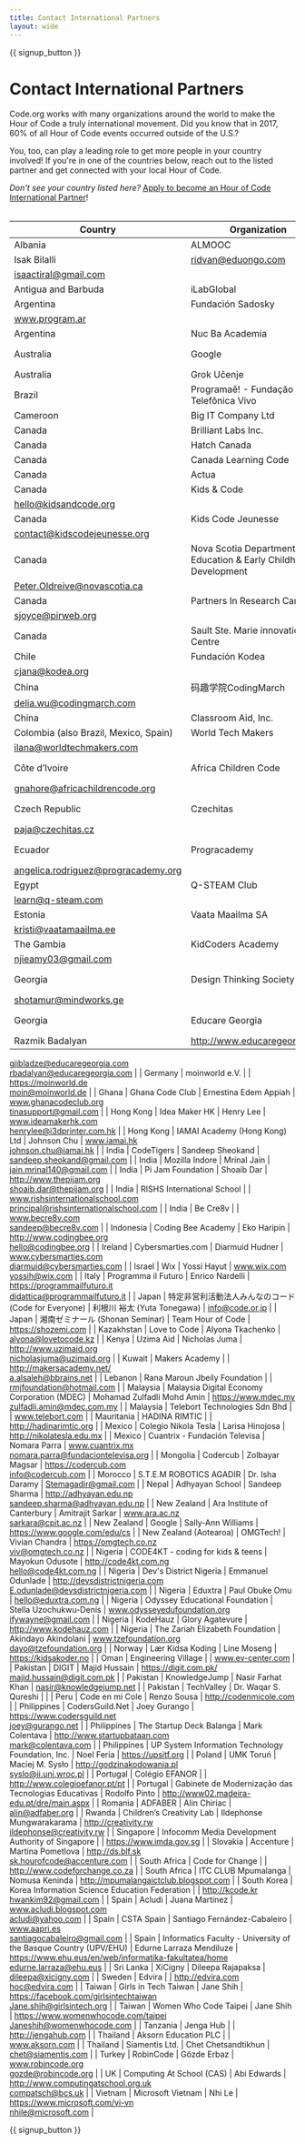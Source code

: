 ```yaml
---
title: Contact International Partners
layout: wide
---
```


<style>
  ul {
    margin: 0px 20px 20px 20px;
  }
</style>

{{ signup_button }}

# Contact International Partners

Code.org works with many organizations around the world to make the Hour of Code a truly international movement. Did you know that in 2017, 60% of all Hour of Code events occurred outside of the U.S.?

You, too, can play a leading role to get more people in your country involved! If you're in one of the countries below, reach out to the listed partner and get connected with your local Hour of Code.

*Don't see your country listed here?* [Apply to become an Hour of Code International Partner](https://goo.gl/forms/PZQEsqvet7yBE5ps2)! <br /> <br />

| Country                               | Organization                                                      | Contact Name                       | Email or Website                                                                              |
| ------------------------------------- | ----------------------------------------------------------------- | ---------------------------------- | --------------------------------------------------------------------------------------------- |
| Albania                               | ALMOOC                                                            | Ridvan Aliu   
Isak Bilalli        | ridvan@eduongo.com   
isaactiral@gmail.com                                                    |
| Antigua and Barbuda                   | iLabGlobal                                                        |                                    | http://ilabglobal.com                                                                         |
| Argentina                             | Fundación Sadosky                                                 |                                    | www.fundacionsadosky.org.ar   
www.program.ar                                                 |
| Argentina                             | Nuc Ba Academia                                                   |                                    | http://academia.nucba.com.ar                                                                  |
| Australia                             | Google                                                            | Marie Efstathiou                   | https://www.google.com/edu/cs                                                                 |
| Australia                             | Grok Učenje                                                       | Jane Abrams                        | https://groklearning.com                                                                      |
| Brazil                                | Programaê! - Fundação Telefônica Vivo                             |                                    | http://programae.org.br/horadocodigo                                                          |
| Cameroon                              | Big IT Company Ltd                                                |                                    |                                                                                               |
| Canada                                | Brilliant Labs Inc.                                               |                                    | https://www.brilliantlabs.ca                                                                  |
| Canada                                | Hatch Canada                                                      |                                    | www.hatchcanada.com                                                                           |
| Canada                                | Canada Learning Code                                              | Carolyn Van                        | https://www.canadalearningcode.ca                                                             |
| Canada                                | Actua                                                             | Tracy Ross                         | www.actua.ca                                                                                  |
| Canada                                | Kids & Code                                                       |                                    | www.kidsandcode.org   
hello@kidsandcode.org                                                  |
| Canada                                | Kids Code Jeunesse                                                | Bry LeBlanc                        | http://kidscodejeunesse.org   
contact@kidscodejeunesse.org                                   |
| Canada                                | Nova Scotia Department of Education & Early Childhood Development | Peter Oldreive                     | http://ednet.ns.ca   
Peter.Oldreive@novascotia.ca                                            |
| Canada                                | Partners In Research Canada                                       | Stacey Joyce                       | www.pirweb.org/en   
sjoyce@pirweb.org                                                        |
| Canada                                | Sault Ste. Marie innovation Centre                                |                                    | https://ssmic.com/                                                                            |
| Chile                                 | Fundación Kodea                                                   | Claudia Jaña                       | http://horadelcodigo.cl   
cjana@kodea.org                                                    |
| China                                 | 码趣学院CodingMarch                                                   | Delia Wu                           | www.codingmarch.com   
delia.wu@codingmarch.com                                               |
| China                                 | Classroom Aid, Inc.                                               |                                    | http://classroom-aid.com/CS4Good                                                              |
| Colombia (also Brazil, Mexico, Spain) | World Tech Makers                                                 | Ilana Milkes                       | http://worldtechmakers.com   
ilana@worldtechmakers.com                                       |
| Côte d’Ivoire                         | Africa Children Code                                              | M. Gnahoré Didier                  | http://www.africachildrencode.org   
gnahore@africachildrencode.org                           |
| Czech Republic                        | Czechitas                                                         | Pavla Randakova                    | https://czechitas.cz   
paja@czechitas.cz                                                     |
| Ecuador                               | Progracademy                                                      | Angelica Rodriguez                 | http://www.progracademy.org   
angelica.rodriguez@progracademy.org                            |
| Egypt                                 | Q-STEAM Club                                                      | Tamer Ragab                        | http://q-steam.com   
learn@q-steam.com                                                       |
| Estonia                               | Vaata Maailma SA                                                  | Kristi Kivilo                      | http://www.vaatamaailma.ee   
kristi@vaatamaailma.ee                                          |
| The Gambia                            | KidCoders Academy                                                 | Amie Njie                          | http://www.kidcodersacademy.gm   
njieamy03@gmail.com                                         |
| Georgia                               | Design Thinking Society                                           | Shota Murtskhvaladze               | http://designthinkingsociety.org.ge   
shotamur@mindworks.ge                                  |
| Georgia                               | Educare Georgia                                                   | George Jibladze   
Razmik Badalyan | http://www.educaregeorgia.org   
gjibladze@educaregeorgia.com   
rbadalyan@educaregeorgia.com |
| Germany                               | moinworld e.V.                                                    |                                    | https://moinworld.de   
moin@moinworld.de                                                     |
| Ghana                                 | Ghana Code Club                                                   | Ernestina Edem Appiah              | www.ghanacodeclub.org   
tinasupport@gmail.com                                                |
| Hong Kong                             | Idea Maker HK                                                     | Henry Lee                          | www.ideamakerhk.com   
henrylee@i3dprinter.com.hk                                             |
| Hong Kong                             | IAMAI Academy (Hong Kong) Ltd                                     | Johnson Chu                        | www.iamai.hk   
johnson.chu@iamai.hk                                                          |
| India                                 | CodeTigers                                                        | Sandeep Sheokand                   | sandeep.sheokand@gmail.com                                                                    |
| India                                 | Mozilla Indore                                                    | Mrinal Jain                        | jain.mrinal140@gmail.com                                                                      |
| India                                 | Pi Jam Foundation                                                 | Shoaib Dar                         | http://www.thepijam.org   
shoaib.dar@thepijam.org                                            |
| India                                 | RISHS International School                                        |                                    | www.rishsinternationalschool.com   
principal@rishsinternationalschool.com                    |
| India                                 | Be Cre8v                                                          |                                    | www.becre8v.com   
sandeep@becre8v.com                                                        |
| Indonesia                             | Coding Bee Academy                                                | Eko Haripin                        | http://www.codingbee.org   
hello@codingbee.org                                               |
| Ireland                               | Cybersmarties.com                                                 | Diarmuid Hudner                    | www.cybersmarties.com   
diarmuid@cybersmarties.com                                           |
| Israel                                | Wix                                                               | Yossi Hayut                        | www.wix.com   
yossih@wix.com                                                                 |
| Italy                                 | Programma il Futuro                                               | Enrico Nardelli                    | https://programmailfuturo.it   
didattica@programmailfuturo.it                                |
| Japan                                 | 特定非営利活動法人みんなのコード (Code for Everyone)                              | 利根川 裕太 (Yuta Tonegawa)             | info@code.or.jp                                                                               |
| Japan                                 | 湘南ゼミナール (Shonan Seminar)                                          | Team Hour of Code                  | https://shozemi.com                                                                           |
| Kazakhstan                            | Love to Code                                                      | Alyona Tkachenko                   | alyona@lovetocode.kz                                                                          |
| Kenya                                 | Uzima Aid                                                         | Nicholas Juma                      | http://www.uzimaid.org   
nicholasjuma@uzimaid.org                                            |
| Kuwait                                | Makers Academy                                                    |                                    | http://makersacademy.net/   
a.alsaleh@bbrains.net                                            |
| Lebanon                               | Rana Maroun Jbeily Foundation                                     |                                    | rmjfoundation@hotmail.com                                                                     |
| Malaysia                              | Malaysia Digital Economy Corporation (MDEC)                       | Mohamad Zulfadli Mohd Amin         | https://www.mdec.my   
zulfadli.amin@mdec.com.my                                              |
| Malaysia                              | Telebort Technologies Sdn Bhd                                     |                                    | www.telebort.com                                                                              |
| Mauritania                            | HADINA RIMTIC                                                     |                                    | http://hadinarimtic.org                                                                       |
| Mexico                                | Colegio Nikola Tesla                                              | Larisa Hinojosa                    | http://nikolatesla.edu.mx                                                                     |
| Mexico                                | Cuantrix - Fundación Televisa                                     | Nomara Parra                       | www.cuantrix.mx   
nomara.parra@fundaciontelevisa.org                                         |
| Mongolia                              | Codercub                                                          | Zolbayar Magsar                    | https://codercub.com   
info@codercub.com                                                     |
| Morocco                               | S.T.E.M ROBOTICS AGADIR                                           | Dr. Isha Daramy                    | Stemagadir@gmail.com                                                                          |
| Nepal                                 | Adhyayan School                                                   | Sandeep Sharma                     | http://adhyayan.edu.np   
sandeep.sharma@adhyayan.edu.np                                      |
| New Zealand                           | Ara Institute of Canterbury                                       | Amitrajit Sarkar                   | www.ara.ac.nz   
sarkara@cpit.ac.nz                                                           |
| New Zealand                           | Google                                                            | Sally-Ann Williams                 | https://www.google.com/edu/cs                                                                 |
| New Zealand (Aotearoa)                | OMGTech!                                                          | Vivian Chandra                     | https://omgtech.co.nz   
viv@omgtech.co.nz                                                    |
| Nigeria                               | CODE4KT - coding for kids & teens                                 | Mayokun Odusote                    | http://code4kt.com.ng   
hello@code4kt.com.ng                                                 |
| Nigeria                               | Dev's District Nigeria                                            | Emmanuel Odunlade                  | http://devsdistrictnigeria.com   
E.odunlade@devsdistrictnigeria.com                          |
| Nigeria                               | Eduxtra                                                           | Paul Obuke Omu                     | hello@eduxtra.com.ng                                                                          |
| Nigeria                               | Odyssey Educational Foundation                                    | Stella Uzochukwu-Denis             | www.odysseyedufoundation.org   
ifywayne@gmail.com                                            |
| Nigeria                               | KodeHauz                                                          | Glory Agatevure                    | http://www.kodehauz.com                                                                       |
| Nigeria                               | The Zariah Elizabeth Foundation                                   | Akindayo Akindolani                | www.tzefoundation.org   
dayo@tzefoundation.org                                               |
| Norway                                | Lær Kidsa Koding                                                  | Line Moseng                        | https://kidsakoder.no                                                                         |
| Oman                                  | Engineering Village                                               |                                    | www.ev-center.com                                                                             |
| Pakistan                              | DIGIT                                                             | Majid Hussain                      | https://digit.com.pk/   
majid.hussain@digit.com.pk                                           |
| Pakistan                              | KnowledgeJump                                                     | Nasir Farhat Khan                  | nasir@knowledgejump.net                                                                       |
| Pakistan                              | TechValley                                                        | Dr. Waqar S. Qureshi               |                                                                                               |
| Peru                                  | Code en mi Cole                                                   | Renzo Sousa                        | http://codenmicole.com                                                                        |
| Philippines                           | CodersGuild.Net                                                   | Joey Gurango                       | https://www.codersguild.net   
joey@gurango.net                                               |
| Philippines                           | The Startup Deck Balanga                                          | Mark Colentava                     | http://www.startupbataan.com   
mark@colentava.com                                            |
| Philippines                           | UP System Information Technology Foundation, Inc.                 | Noel Feria                         | https://upsitf.org                                                                            |
| Poland                                | UMK Toruń                                                         | Maciej M. Sysło                    | http://godzinakodowania.pl   
syslo@ii.uni.wroc.pl                                            |
| Portugal                              | Colégio EFANOR                                                    |                                    | http://www.colegioefanor.pt/pt                                                                |
| Portugal                              | Gabinete de Modernização das Tecnologias Educativas               | Rodolfo Pinto                      | http://www02.madeira-edu.pt/dre/main.aspx                                                     |
| Romania                               | ADFABER                                                           | Alin Chiriac                       | alin@adfaber.org                                                                              |
| Rwanda                                | Children’s Creativity Lab                                         | Ildephonse Mungwarakarama          | http://creativity.rw   
ildephonse@creativity.rw                                              |
| Singapore                             | Infocomm Media Development Authority of Singapore                 |                                    | https://www.imda.gov.sg                                                                       |
| Slovakia                              | Accenture                                                         | Martina Pometlova                  | http://ds.blf.sk   
sk.hourofcode@accenture.com                                               |
| South Africa                          | Code for Change                                                   |                                    | http://www.codeforchange.co.za                                                                |
| South Africa                          | ITC CLUB Mpumalanga                                               | Nomusa Keninda                     | http://mpumalangaictclub.blogspot.com                                                         |
| South Korea                           | Korea Information Science Education Federation                    |                                    | http://kcode.kr   
hwankim92@gmail.com                                                        |
| Spain                                 | Acludi                                                            | Juana Martínez                     | www.acludi.blogspot.com   
acludi@yahoo.com                                                   |
| Spain                                 | CSTA Spain                                                        | Santiago Fernández-Cabaleiro       | www.aapri.es   
santiagocabaleiro@gmail.com                                                   |
| Spain                                 | Informatics Faculty - University of the Basque Country (UPV/EHU)  | Edurne Larraza Mendiluze           | https://www.ehu.eus/en/web/informatika-fakultatea/home   
edurne.larraza@ehu.eus              |
| Sri Lanka                             | XiCigny                                                           | Dileepa Rajapaksa                  | dileepa@xicigny.com                                                                           |
| Sweden                                | Edvira                                                            |                                    | http://edvira.com   
hoc@edvira.com                                                           |
| Taiwan                                | Girls in Tech Taiwan                                              | Jane Shih                          | https://facebook.com/girlsintechtaiwan   
Jane.shih@girlsintech.org                           |
| Taiwan                                | Women Who Code Taipei                                             | Jane Shih                          | https://www.womenwhocode.com/taipei   
Janeshih@womenwhocode.com                              |
| Tanzania                              | Jenga Hub                                                         |                                    | http://jengahub.com                                                                           |
| Thailand                              | Aksorn Education PLC                                              |                                    | www.aksorn.com                                                                                |
| Thailand                              | Siamentis Ltd.                                                    | Chet Chetsandtikhun                | chet@siamentis.com                                                                            |
| Turkey                                | RobinCode                                                         | Gözde Erbaz                        | www.robincode.org   
gozde@robincode.org                                                      |
| UK                                    | Computing At School (CAS)                                         | Abi Edwards                        | http://www.computingatschool.org.uk   
compatsch@bcs.uk                                       |
| Vietnam                               | Microsoft Vietnam                                                 | Nhi Le                             | https://www.microsoft.com/vi-vn   
nhile@microsoft.com                                        |


{{ signup_button }}
